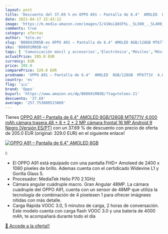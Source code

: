 ```yaml
---
layout: post
title: 'Descuento del 37.69 % en OPPO A91 – Pantalla de 6.4"  AMOLED  8GB'
date: 2021-04-17 15:43:12
image: 'https://m.media-amazon.com/images/I/41NsLQASFhL._SL500_._SL400_.jpg'
comments: true
category: ofertas
author: 'tole.es'
slug: 'B08691RN5B-es OPPO A91 – Pantalla de 6.4" AMOLED 8GB/128GB MT6771V 4.000...'
sku: 'B08691RN5B-es'
tags: [ 'Comunicación móvil y accesorios','Electrónica','Móviles','Móviles y smartphones libres','android','oppo', ]
actualPrice: 205.0 EUR
currency: EUR
price: 205.0
comparePrice: 329.0 EUR
prodname: 'OPPO A91 – Pantalla de 6.4"  AMOLED  8GB/128GB  MT6771V  4.000 mAh  cámara trasera 48 + 8 + 2 + 2 MP  cámara frontal 16 MP  Android 9  Negro [Versión ES/PT]'
country: 'es'
flag: '🇪🇸'
brand: 'Oppo'
buyurl: 'https://www.amazon.es/dp/B08691RN5B/?tag=tolees-21'
descuento: '37.69'
average: '257.753809523809'
---
```


Tienes [OPPO A91 – Pantalla de 6.4"  AMOLED  8GB/128GB  MT6771V  4.000 mAh  cámara trasera 48 + 8 + 2 + 2 MP  cámara frontal 16 MP  Android 9  Negro [Versión ES/PT]](https://www.amazon.es/dp/B08691RN5B/?tag=tolees-21) con un 37.69 % de descuento con precio de oferta de 205.0 EUR (original: 329.0 EUR) en el siguiente enlace!

[![OPPO A91 – Pantalla de 6.4"  AMOLED  8GB](https://m.media-amazon.com/images/I/41NsLQASFhL._SL500_._SL400_.jpg)](https://www.amazon.es/dp/B08691RN5B/?tag=tolees-21)

ℹ️:

- El OPPO A91 está equipado con una pantalla FHD+ Amoleed de 2400 x 1080 píxeles de brillo. Ademas cuenta con el certidicado Widevine L1 y Gorilla Glass 5.
- Procesador: MediaTek Helio P70 2.1GHz
- Cámara angular cuádruple macro. Gran Angular 48MP. La cámara cuádruple del OPPO A91, cuenta con un sensor de 48MP que utiliza la tecnología de combinación de 4 pixelesen 1 para ofrecer imágnees nítidas con más detalle.
- Carga Rápida VOOC 3.0, 5 minutos de carga, 2 horas de conversación. Este modelo cuenta con carga flash VOOC 3.0 y una batería de 4000 mAh, te acompañará durante todo el día

[🛒 Accede a la oferta!!](https://www.amazon.es/dp/B08691RN5B/?tag=tolees-21)
